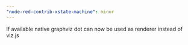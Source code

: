 ```yaml
---
"node-red-contrib-xstate-machine": minor
---
```


If available native graphviz dot can now be used as renderer instead of viz.js
